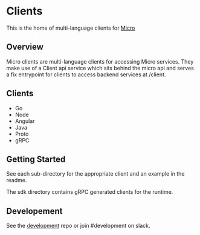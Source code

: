 # Clients

This is the home of multi-language clients for [Micro](https://github.com/micro/micro)

## Overview

Micro clients are multi-language clients for accessing Micro services. They make use of 
a Client api service which sits behind the micro api and serves a fix entrypoint 
for clients to access backend services at /client.

## Clients

- Go
- Node
- Angular
- Java
- Proto
- gRPC

## Getting Started

See each sub-directory for the appropriate client and an example in the readme.

The sdk directory contains gRPC generated clients for the runtime.

## Developement

See the [development](https://github.com/micro/development/blob/master/design/clients) repo or join #development on slack.

